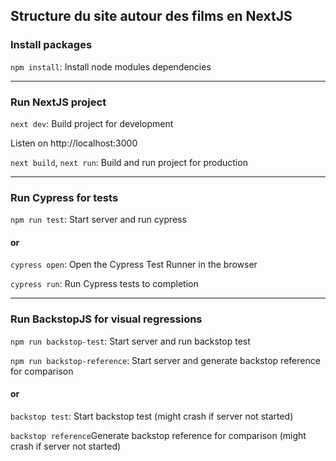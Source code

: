 ## Structure du site autour des films en NextJS

### Install packages
`npm install`: Install node modules dependencies
___
### Run NextJS project
`next dev`: Build project for development<br>

Listen on http://localhost:3000

`next build`, `next run`: Build and run project for production<br>
___
### Run Cypress for tests
`npm run test`: Start server and run cypress
#### or
`cypress open`: Open the Cypress Test Runner in the browser

`cypress run`: Run Cypress tests to completion

___
### Run BackstopJS for visual regressions
`npm run backstop-test`: Start server and run backstop test

`npm run backstop-reference`: Start server and generate backstop reference for comparison
#### or
`backstop test`: Start backstop test (might crash if server not started)

`backstop reference`Generate backstop reference for comparison (might crash if server not started)
